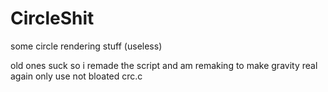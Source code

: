 # CircleShit
some circle rendering stuff (useless)

old ones suck so i remade the script and am remaking to make gravity real again
only use not bloated crc.c
